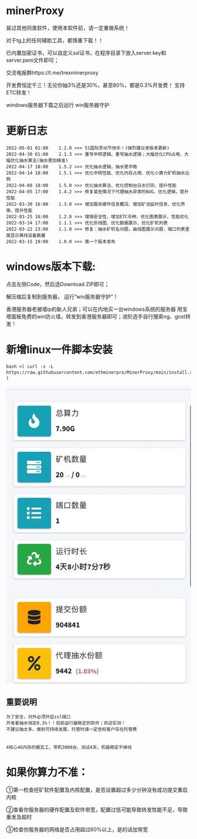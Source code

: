 # minerProxy

装过其他同类软件，使用本软件前，请一定重做系统！

对于tg上的任何辅助工具，都慎重下载！！

已内置加密证书，可以自定义ssl证书，在程序目录下放入server.key和server.pem文件即可；

交流电报群https://t.me/trexminerproxy

开发费恒定千三！无论你抽3%还是30%，甚至80%，都是0.3%开发费！
支持ETC转发！

windows服务器下载之后运行 win服务器守护

# 更新日志
```bigquery
2022-05-01 01:00    2.2.0 >>> 51国际劳动节快乐！(强烈建议老版本更新)
2022-04-30 01:00    2.1.3 >>> 重写中转逻辑、重写抽水逻辑；大幅优化CPU占用、大幅优化抽水算法(抽水更加精准)
2022-04-17 18:00    1.5.2 >>> 优化抽水逻辑，抽水更平稳
2022-04-14 18:00    1.5.1 >>> 优化中转性能、优化内存占用、优化小算力矿机抽水比例
2022-04-08 18:00    1.5.0 >>> 优化抽水算法、优化控制台日志打印、提升性能
2022-04-05 17:00    1.4.2 >>> 修复某些情况下代理抽水异常的BUG、优化逻辑，提升性能
2022-03-30 16:00    1.3.0 >>> 增加服务硬件信息概况、增加矿池延时信息、优化界面、提升性能
2022-03-25 16:00    1.2.0 >>> 增强安全性、增加ETC币种、优化图表展示、性能优化
2022-03-24 17:00    1.1.1 >>> 优化折线图、优化数据展示、优化矿机列表
2022-03-22 23:00    1.1.0 >>> 修复：抽水矿机名问题，曲线图展示问题，端口列表里面显示离线设备数量
2022-03-15 19:00    1.0.0 >>> 第一个版本发布
```
# windows版本下载:
点击左侧Code，然后选Download ZIP即可；

解压缩后复制到服务器，
运行“win服务器守护”！ 



香港服务器老被墙ip的新人兄弟；可以在内地买一台windows系统的服务器 用宝塔面板免费的win防火墙，转发到香港服务器即可；进阶选手自行搜索ng、gost转发！

# 新增linux一件脚本安装
```
bash <( curl -s -L https://raw.githubusercontent.com/ethminerpro/MinerProxy/main/install.sh )
```


![5.png](5.png)


## 重要说明
```bigquery
为了安全，对外必须开启ssl端口
开发者抽水恒定0.3%！！目前运行最稳定的软件；欢迎实测！
不建议抽太多，做到可持续发展，托管时请一定告知客户存在托管费


4核心4G内存的搬瓦工，带机3000台，测试4天，机器稳定不掉线
```

# 如果你算力不准：
①第一检查挖矿软件配置及内核配置，是否设置超过多少分钟没有成功提交重启内核

②查看你服务器的硬件配置及软件带宽，配置过低可能导致转发性能不足，导致重发及超时

③检查你服务器的网络是否占用超过60%以上，是的话加带宽
